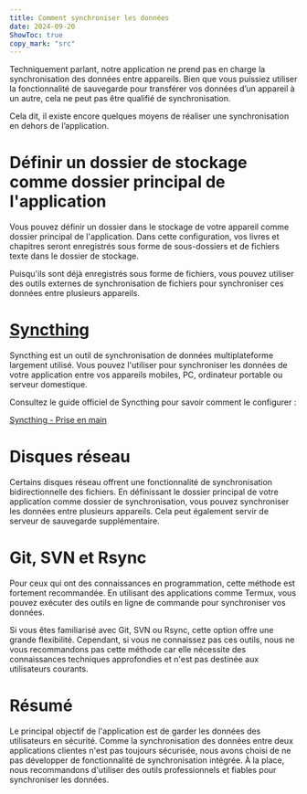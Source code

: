 ```yaml
---
title: Comment synchroniser les données  
date: 2024-09-20  
ShowToc: true
copy_mark: "src"
---
```


Techniquement parlant, notre application ne prend pas en charge la synchronisation des données entre appareils. Bien que vous puissiez utiliser la fonctionnalité de sauvegarde pour transférer vos données d’un appareil à un autre, cela ne peut pas être qualifié de synchronisation.

Cela dit, il existe encore quelques moyens de réaliser une synchronisation en dehors de l’application.

# Définir un dossier de stockage comme dossier principal de l'application

Vous pouvez définir un dossier dans le stockage de votre appareil comme dossier principal de l'application. Dans cette configuration, vos livres et chapitres seront enregistrés sous forme de sous-dossiers et de fichiers texte dans le dossier de stockage.

Puisqu'ils sont déjà enregistrés sous forme de fichiers, vous pouvez utiliser des outils externes de synchronisation de fichiers pour synchroniser ces données entre plusieurs appareils.

# [Syncthing](https://play.google.com/store/apps/details?id=com.nutomic.syncthingandroid)

Syncthing est un outil de synchronisation de données multiplateforme largement utilisé. Vous pouvez l'utiliser pour synchroniser les données de votre application entre vos appareils mobiles, PC, ordinateur portable ou serveur domestique.

Consultez le guide officiel de Syncthing pour savoir comment le configurer :

[Syncthing - Prise en main](https://docs.syncthing.net/intro/getting-started.html#getting-started)

# Disques réseau

Certains disques réseau offrent une fonctionnalité de synchronisation bidirectionnelle des fichiers. En définissant le dossier principal de votre application comme dossier de synchronisation, vous pouvez synchroniser les données entre plusieurs appareils. Cela peut également servir de serveur de sauvegarde supplémentaire.

# Git, SVN et Rsync

Pour ceux qui ont des connaissances en programmation, cette méthode est fortement recommandée. En utilisant des applications comme Termux, vous pouvez exécuter des outils en ligne de commande pour synchroniser vos données.

Si vous êtes familiarisé avec Git, SVN ou Rsync, cette option offre une grande flexibilité. Cependant, si vous ne connaissez pas ces outils, nous ne vous recommandons pas cette méthode car elle nécessite des connaissances techniques approfondies et n'est pas destinée aux utilisateurs courants.

# Résumé

Le principal objectif de l'application est de garder les données des utilisateurs en sécurité. Comme la synchronisation des données entre deux applications clientes n'est pas toujours sécurisée, nous avons choisi de ne pas développer de fonctionnalité de synchronisation intégrée. À la place, nous recommandons d'utiliser des outils professionnels et fiables pour synchroniser les données.
